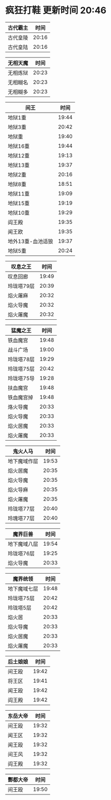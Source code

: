 # 疯狂打鞋 更新时间 20:46

| 古代霸主   | 时间    |
|--------|-------|
| 古代皇陵 | 20:16 |
| 古代皇陆 | 20:16 |

| 无相天魔   | 时间    |
|--------|-------|
| 无相炼狱 | 20:23 |
| 无相糊名 | 20:23 |
| 无相糊多 | 20:23 |

| 间王   | 时间    |
|--------|-------|
| 地狱1重 | 19:44 |
| 地狱3重 | 20:42 |
| 地狱重 | 19:40 |
| 地狱16重 | 19:44 |
| 地狱12重 | 19:13 |
| 地狱13重 | 19:37 |
| 地狱2重 | 20:16 |
| 地狱8重 | 18:51 |
| 地狱11重 | 19:09 |
| 地狱15重 | 19:19 |
| 地狱10重 | 19:29 |
| 阎王殿 | 19:35 |
| 闻王欧 | 19:35 |
| 地外13重-血池适狼 | 19:37 |
| 地狱5重 | 20:24 |

| 叹息之王   | 时间    |
|--------|-------|
| 叹息回廊 | 19:49 |
| 玲珑塔79层 | 20:39 |
| 焰火屠麻 | 20:32 |
| 焰火导魔 | 20:32 |
| 焰火屠魔 | 20:32 |

| 猛魔之王   | 时间    |
|--------|-------|
| 铁血魔宫 | 19:48 |
| 战斗广场 | 19:00 |
| 玲珑塔78层 | 19:29 |
| 玲珑塔75层 | 20:42 |
| 玲珑塔75导 | 19:28 |
| 扶血魔宫 | 19:48 |
| 铁血魔宫掉 | 19:48 |
| 烙火导魔 | 20:33 |
| 焰火导魔 | 20:33 |
| 焰火居魔 | 20:33 |
| 焰火屠魔 | 20:33 |

| 鬼火人马   | 时间    |
|--------|-------|
| 地下魔域作层 | 19:53 |
| 焰火居魔 | 20:35 |
| 焰火导魔 | 20:35 |
| 焰火导麻 | 20:35 |
| 焰火屠魔 | 20:35 |
| 玲珑塔77层 | 20:40 |
| 玲瑰塔77层 | 20:40 |

| 魔界巨兽   | 时间    |
|--------|-------|
| 地下魔域八层 | 19:54 |
| 玲珑塔76层 | 19:25 |
| 焰火导魔 | 20:33 |

| 魔界统领   | 时间    |
|--------|-------|
| 地下魔域七层 | 19:48 |
| 玲珑塔75层 | 20:42 |
| 玲珑塔5层 | 20:42 |
| 焰火居 | 20:33 |
| 焰火导魔 | 20:33 |
| 焰火居魔 | 20:33 |
| 焰火屠魔 | 20:33 |

| 后土娘娘   | 时间    |
|--------|-------|
| 间王殴 | 19:42 |
| 将王区 | 19:41 |
| 闻王殴 | 19:42 |
| 阎王殿 | 19:42 |

| 东岳大帝   | 时间    |
|--------|-------|
| 间王殴 | 19:32 |
| 闻王区 | 19:32 |
| 闻王殴 | 19:32 |
| 间王风 | 19:32 |
| 阎王殿 | 19:32 |

| 酆都大帝   | 时间    |
|--------|-------|
| 间王殴 | 19:50 |